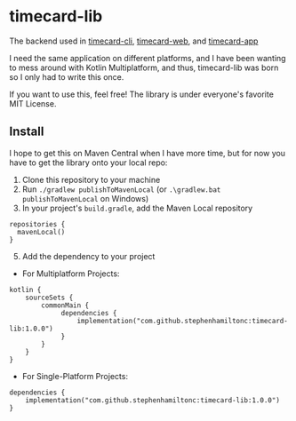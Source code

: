 # timecard-lib
The backend used in [timecard-cli](https://github.com/Stephen-Hamilton-C/timecard-cli),
[timecard-web](https://github.com/Stephen-Hamilton-C/timecard-web), and
[timecard-app](https://github.com/Stephen-Hamilton-C/timecard-app)

I need the same application on different platforms,
and I have been wanting to mess around with Kotlin Multiplatform,
and thus, timecard-lib was born so I only had to write this once.

If you want to use this, feel free! The library is under everyone's favorite MIT License.

## Install
I hope to get this on Maven Central when I have more time,
but for now you have to get the library onto your local repo:
1. Clone this repository to your machine
2. Run `./gradlew publishToMavenLocal` (or `.\gradlew.bat publishToMavenLocal` on Windows)
3. In your project's `build.gradle`, add the Maven Local repository
```
repositories {
  mavenLocal()
}
```
5. Add the dependency to your project
  - For Multiplatform Projects:
  
  ```
  kotlin {
      sourceSets {
          commonMain {
               dependencies {
                   implementation("com.github.stephenhamiltonc:timecard-lib:1.0.0")
               }
          }
      }
  }
  ```

  - For Single-Platform Projects:

  ```
  dependencies {
      implementation("com.github.stephenhamiltonc:timecard-lib:1.0.0")
  }
  ```
